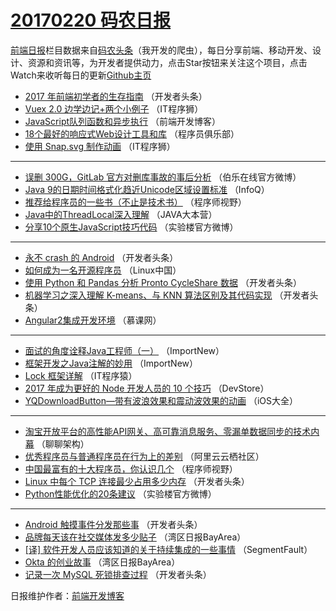 # [20170220 码农日报](http://hao.caibaojian.com/date/2017/02/20)

[前端日报](http://caibaojian.com/c/news)栏目数据来自[码农头条](http://hao.caibaojian.com/)（我开发的爬虫），每日分享前端、移动开发、设计、资源和资讯等，为开发者提供动力，点击Star按钮来关注这个项目，点击Watch来收听每日的更新[Github主页](https://github.com/kujian/frontendDaily)
* [2017 年前端初学者的生存指南](http://hao.caibaojian.com/26944.html) （开发者头条）
* [Vuex 2.0 边学边记+两个小例子](http://hao.caibaojian.com/26972.html) （IT程序狮）
* [JavaScript队列函数和异步执行](http://hao.caibaojian.com/26975.html) （前端开发博客）
* [18个最好的响应式Web设计工具和库](http://hao.caibaojian.com/26937.html) （程序员俱乐部）
* [使用 Snap.svg 制作动画](http://hao.caibaojian.com/26974.html) （IT程序狮）

***
* [误删 300G，GitLab 官方对删库事故的事后分析](http://hao.caibaojian.com/26980.html) （伯乐在线官方微博）
* [Java 9的日期时间格式化趋近Unicode区域设置标准](http://hao.caibaojian.com/26914.html) （InfoQ）
* [推荐给程序员的一些书（不止是技术书）](http://hao.caibaojian.com/26963.html) （程序师视野）
* [Java中的ThreadLocal深入理解](http://hao.caibaojian.com/26934.html) （JAVA大本营）
* [分享10个原生JavaScript技巧代码](http://hao.caibaojian.com/26965.html) （实验楼官方微博）

***
* [永不 crash 的 Android](http://hao.caibaojian.com/26988.html) （开发者头条）
* [如何成为一名开源程序员](http://hao.caibaojian.com/26930.html) （Linux中国）
* [使用 Python 和 Pandas 分析 Pronto CycleShare 数据](http://hao.caibaojian.com/26984.html) （开发者头条）
* [机器学习之深入理解 K-means、与 KNN 算法区别及其代码实现](http://hao.caibaojian.com/26946.html) （开发者头条）
* [Angular2集成开发环境](http://hao.caibaojian.com/26916.html) （慕课网）

***
* [面试的角度诠释Java工程师（一）](http://hao.caibaojian.com/26917.html) （ImportNew）
* [框架开发之Java注解的妙用](http://hao.caibaojian.com/26918.html) （ImportNew）
* [Lock 框架详解](http://hao.caibaojian.com/26951.html) （IT程序猿）
* [2017 年成为更好的 Node 开发人员的 10 个技巧](http://hao.caibaojian.com/26970.html) （DevStore）
* [YQDownloadButton—带有波浪效果和震动波效果的动画](http://hao.caibaojian.com/26920.html) （iOS大全）

***
* [淘宝开放平台的高性能API网关、高可靠消息服务、零漏单数据同步的技术内幕](http://hao.caibaojian.com/26932.html) （聊聊架构）
* [优秀程序员与普通程序员在行为上的差别](http://hao.caibaojian.com/26933.html) （阿里云云栖社区）
* [中国最富有的十大程序员，你认识几个](http://hao.caibaojian.com/26964.html) （程序师视野）
* [Linux 中每个 TCP 连接最少占用多少内存](http://hao.caibaojian.com/26948.html) （开发者头条）
* [Python性能优化的20条建议](http://hao.caibaojian.com/26968.html) （实验楼官方微博）

***
* [Android 触摸事件分发那些事](http://hao.caibaojian.com/26990.html) （开发者头条）
* [品牌每天该在社交媒体发多少贴子](http://hao.caibaojian.com/26921.html) （湾区日报BayArea）
* [[译] 软件开发人员应该知道的关于持续集成的一些事情](http://hao.caibaojian.com/26961.html) （SegmentFault）
* [Okta 的创业故事](http://hao.caibaojian.com/26923.html) （湾区日报BayArea）
* [记录一次 MySQL 死锁排查过程](http://hao.caibaojian.com/26985.html) （开发者头条）

日报维护作者：[前端开发博客](http://caibaojian.com/) 